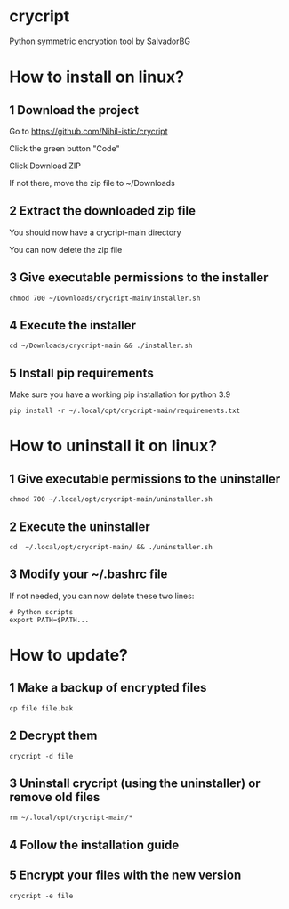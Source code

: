 # crycript
Python symmetric encryption tool by SalvadorBG

# How to install on linux?

## 1 Download the project

Go to https://github.com/Nihil-istic/crycript

Click the green button "Code"

Click Download ZIP

If not there, move the zip file to ~/Downloads

## 2 Extract the downloaded zip file

You should now have a crycript-main directory

You can now delete the zip file

## 3 Give executable permissions to the installer

    chmod 700 ~/Downloads/crycript-main/installer.sh

## 4 Execute the installer

    cd ~/Downloads/crycript-main && ./installer.sh

## 5 Install pip requirements

Make sure you have a working pip installation for python 3.9

    pip install -r ~/.local/opt/crycript-main/requirements.txt

# How to uninstall it on linux?

## 1 Give executable permissions to the uninstaller

    chmod 700 ~/.local/opt/crycript-main/uninstaller.sh

## 2 Execute the uninstaller

    cd  ~/.local/opt/crycript-main/ && ./uninstaller.sh

## 3 Modify your ~/.bashrc file

If not needed, you can now delete these two lines:

    # Python scripts
    export PATH=$PATH...
    
# How to update?

## 1 Make a backup of encrypted files

    cp file file.bak
    
## 2 Decrypt them

    crycript -d file

## 3 Uninstall crycript (using the uninstaller) or remove old files

    rm ~/.local/opt/crycript-main/*

## 4 Follow the installation guide
    
## 5 Encrypt your files with the new version

    crycript -e file
